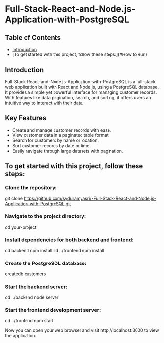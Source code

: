 # Full-Stack-React-and-Node.js-Application-with-PostgreSQL
## Table of Contents

- [Introduction](#introduction)
- [To get started with this project, follow these steps:](#How to Run)
  

## Introduction
Full-Stack-React-and-Node.js-Application-with-PostgreSQL is a full-stack web application built with React and Node.js, using a PostgreSQL database. It provides a simple yet powerful interface for managing customer records. With features like data pagination, search, and sorting, it offers users an intuitive way to interact with their data.

## Key Features
- Create and manage customer records with ease.
- View customer data in a paginated table format.
- Search for customers by name or location.
- Sort customer records by date or time.
- Easily navigate through large datasets with pagination.
  
## To get started with this project, follow these steps:

### Clone the repository:
git clone https://github.com/syduramyasri/-Full-Stack-React-and-Node.js-Application-with-PostgreSQL.git

### Navigate to the project directory:
cd your-project

### Install dependencies for both backend and frontend:
cd backend
npm install
cd ../frontend
npm install

### Create the PostgreSQL database:
createdb customers

### Start the backend server:
cd ../backend
node server

### Start the frontend development server:
cd ../frontend
npm start

Now you can open your web browser and visit http://localhost:3000 to view the application.

